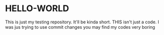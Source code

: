 # HELLO-WORLD
This is just my testing repository. It'll be kinda short.
THIS isn't just a code. I was jus trying to use commit changes
you may find my codes very boring
